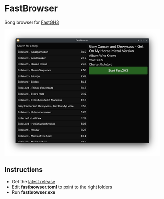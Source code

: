 # FastBrowser

Song browser for [FastGH3](https://github.com/donnaken15/FastGH3)

![screenshot](screenshot.png)

## Instructions
- Get the [latest release](https://github.com/kermeow/fastbrowser/releases/latest)
- Edit **fastbrowser.toml** to point to the right folders
- Run **fastbrowser.exe**